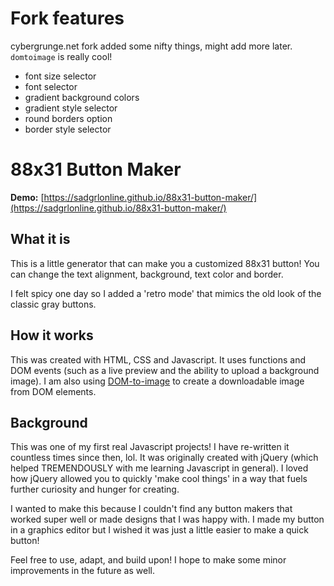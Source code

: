 # Fork features

cybergrunge.net fork added some nifty things, might add more later. `domtoimage` is really cool!

* font size selector
* font selector
* gradient background colors
* gradient style selector
* round borders option
* border style selector



# 88x31 Button Maker

**Demo:** [https://sadgrlonline.github.io/88x31-button-maker/](https://sadgrlonline.github.io/88x31-button-maker/)

## What it is

This is a little generator that can make you a customized 88x31 button! You can change the text alignment, background, text color and border.

I felt spicy one day so I added a 'retro mode' that mimics the old look of the classic gray buttons.

## How it works

This was created with HTML, CSS and Javascript. It uses functions and DOM events (such as a live preview and the ability to upload a background image). I am also using [DOM-to-image](https://github.com/tsayen/dom-to-image) to create a downloadable image from DOM elements.

## Background

This was one of my first real Javascript projects! I have re-written it countless times since then, lol. It was originally created with jQuery (which helped TREMENDOUSLY with me learning Javascript in general). I loved how jQuery allowed you to quickly 'make cool things' in a way that fuels further curiosity and hunger for creating.

I wanted to make this because I couldn't find any button makers that worked super well or made designs that I was happy with. I made my button in a graphics editor but I wished it was just a little easier to make a quick button!

Feel free to use, adapt, and build upon! I hope to make some minor improvements in the future as well.
